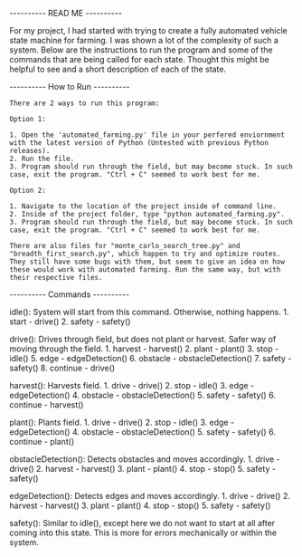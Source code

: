 ---------- READ ME ----------

For my project, I had started with trying to create a fully automated vehicle state machine for farming. I was shown a lot of the complexity of such a system.
Below are the instructions to run the program and some of the commands that are being called for each state. Thought this might be helpful to see and a short description of each of the state.

---------- How to Run ----------

    There are 2 ways to run this program:

    Option 1:

    1. Open the 'automated_farming.py' file in your perfered enviornment with the latest version of Python (Untested with previous Python releases).
    2. Run the file.
    3. Program should run through the field, but may become stuck. In such case, exit the program. "Ctrl + C" seemed to work best for me.

    Option 2:
    
    1. Navigate to the location of the project inside of command line.
    2. Inside of the project folder, type "python automated_farming.py".
    3. Program should run through the field, but may become stuck. In such case, exit the program. "Ctrl + C" seemed to work best for me.

    There are also files for "monte_carlo_search_tree.py" and "breadth_first_search.py", which happen to try and optimize routes. 
    They still have some bugs with them, but seem to give an idea on how these would work with automated farming. Run the same way, but with their respective files.

---------- Commands ----------

idle():
System will start from this command. Otherwise, nothing happens.
    1. start
        - drive()
    2. safety
        - safety()

drive():
Drives through field, but does not plant or harvest. Safer way of moving through the field.
    1. harvest
        - harvest()
    2. plant
        - plant()
    3. stop
        - idle()
    5. edge
        - edgeDetection()
    6. obstacle
        - obstacleDetection()
    7. safety
        - safety()
    8. continue
        - drive()

harvest():
Harvests field.
    1. drive
        - drive()
    2. stop
        - idle()
    3. edge
        - edgeDetection()
    4. obstacle
        - obstacleDetection()
    5. safety
        - safety()
    6. continue
        - harvest()

plant():
Plants field.
    1. drive
        - drive()
    2. stop
        - idle()
    3. edge
        - edgeDetection()
    4. obstacle
        - obstacleDetection()
    5. safety
        - safety()
    6. continue
        - plant()

obstacleDetection():
Detects obstacles and moves accordingly.
    1. drive
        - drive()
    2. harvest
        - harvest()
    3. plant
        - plant()
    4. stop
        - stop()
    5. safety
        - safety()

edgeDetection():
Detects edges and moves accordingly.
    1. drive
        - drive()
    2. harvest
        - harvest()
    3. plant
        - plant()
    4. stop
        - stop()
    5. safety
        - safety()

safety():
Similar to idle(), except here we do not want to start at all after coming into this state. This is more for errors mechanically or within the system.
